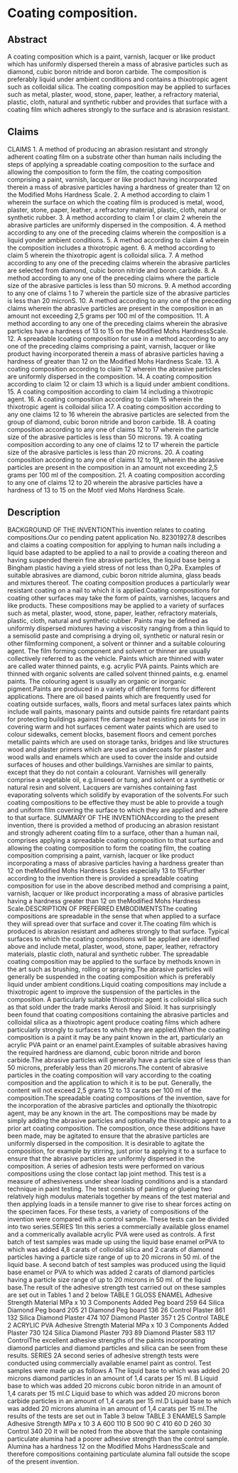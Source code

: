# Coating composition.

## Abstract
A coating composition which is a paint, varnish, lacquer or like product which has uniformly dispersed therein a mass of abrasive particles such as diamond, cubic boron nitride and boron carbide. The composition is preferably liquid under ambient conditions and contains a thixotropic agent such as colloidal silica. The coating composition may be applied to surfaces such as metal, plaster, wood, stone, paper, leather, a refractory material, plastic, cloth, natural and synthetic rubber and provides that surface with a coating film which adheres strongly to the surface and is abrasion resistant.

## Claims
CLAIMS 1. A method of producing an abrasion resistant and strongly adherent coating film on a substrate other than human nails including the steps of applying a spreadable coating composition to the surface and allowing the composition to form the film, the coating composition comprising a paint, varnish, lacquer or like product having incorporated therein a mass of abrasive particles having a hardness of greater than 12 on the Modified Mohs Hardness Scale. 2. A method according to claim 1 wherein the surface on which the coating film is produced is metal, wood, plaster, stone, paper, leather, a refractory material, plastic, cloth, natural or synthetic rubber. 3. A method according to claim 1 or claim 2 wherein the abrasive particles are uniformly dispersed in the composition. 4. A method according to any one of the preceding claims wherein the composition is a liquid yonder ambient conditions. 5. A method according to claim 4 wherein the composition includes a thixotropic agent. 6. A method according to claim 5 wherein the thixotropic agent is colloidal silica. 7. A method according to any one of the preceding claims wherein the abrasive particles are selected from diamond, cubic boron nitride and boron carbide. 8. A method according to any one of the preceding claims where the particle size of the abrasive particles is less than 50 microns. 9. A method according to any one of claims 1 to 7 wherein the particle size of the abrasive particles is less than 20 micronS. 10. A method according to any one of the preceding claims wherein the abrasive particles are present in the composition in an amount not exceeding 2,5 grams per 100 ml of the composition. 11. A method according to any one of the preceding claims wherein the abrasive particles have a hardness of 13 to 15 on the Modified Mohs HardnessScale. 12. A spreadable Icoating composition for use in a method according to any one of the preceding claims comprising a paint, varnish, lacquer or like product having incorporated therein a mass of abrasive particles having a hardness of greater than 12 on the Modified Mohs Hardness Scale. 13. A coating composition according to claim 12 wherein the abrasive particles are uniformly dispersed in the composition. 14. A coating composition according to claim 12 or claim 13 which is a liquid under ambient conditions. 15. A coating composition according to claim 14 including a thixotropic agent. 16. A coating composition according to claim 15 wherein the thixotropic agent is colloidal silica 17. A coating composition according to any one claims 12 to 16 wherein the abrasive particles are selected from the group of diamond, cubic boron nitride and boron carbide. 18. A coating composition according to any one of claims 12 to 17 wherein the particle size of the abrasive particles is less than 50 microns. 19. A coating composition according to any one of claims 12 to 17 wherein the particle size of the abrasive particles is less than 20 microns. 20. A coating composition according to any one of claims 12 to 19,,wherein the abrasive particles are present in the composition in an amount not exceeding 2,5 grams per 100 ml of the composition. 21. A coating composition according to any one of claims 12 to 20 wherein the abrasive particles have a hardness of 13 to 15 on the Motif vied Mohs Hardness Scale.

## Description
BACKGROUND OF THE INVENTIONThis invention relates to coating compositions.Our co pending patent application No. 82301927.8 describes and claims a coating composition for applying to human nails including a liquid base adapted to be applied to a nail to provide a coating thereon and having suspended therein fine abrasive particles, the liquid base being a Bingham plastic having a yield stress of not less than 0,2Pa. Examples of suitable abrasives are diamond, cubic boron nitride alumina, glass beads and mixtures thereof. The coating composition produces a particularly wear resistant coating on a nail to which it is applied.Coating compositions for coating other surfaces may take the form of paints, varnishes, lacquers and like products. These compositions may be applied to a variety of surfaces such as metal, plaster, wood, stone, paper, leather, refractory materials, plastic, cloth, natural and synthetic rubber. Paints may be defined as uniformly dispersed mixtures having a viscosity ranging from a thin liquid to a semisolid paste and comprising a drying oil, synthetic or natural resin or other filmforming component, a solvent or thinner and a suitable colouring agent. The film forming component and solvent or thinner are usually collectively referred to as the vehicle. Paints which are thinned with water are called water thinned paints, e.g. acrylic PVA paints. Paints which are thinned with organic solvents are called solvent thinned paints, e.g. enamel paints. The colouring agent is usually an organic or inorganic pigment.Paints are produced in a variety of different forms for different applications. There are oil based paints which are frequently used for coating outside surfaces, walls, floors and metal surfaces latex paints which include wall paints, masonary paints and outside paints fire retardant paints for protecting buildings against fire damage heat resisting paints for use in covering warm and hot surfaces cement water paints which are used to colour sidewalks, cement blocks, basement floors and cement porches metallic paints which are used on storage tanks, bridges and like structures wood and plaster primers which are used as undercoats for plaster and wood walls and enamels which are used to cover the inside and outside surfaces of houses and other buildings.Varnishes are similar to paints, except that they do not contain a colourant. Varnishes will generally comprise a vegetable oil, e.g.linseed or tung, and solvent or a synthetic or natural resin and solvent. Lacquers are varnishes containing fast evaporating solvents which solidify by evaporation of the solvents.For such coating compositions to be effective they must be able to provide a tough and uniform film covering the surface to which they are applied and adhere to that surface. SUMMARY OF THE INVENTIONAccording to the present invention, there is provided a method of producing an abrasion resistant and strongly adherent coating film to a surface, other than a human nail, comprises applying a spreadable coating composition to that surface and allowing the coating composition to form the coating film, the coating composition comprising a paint, varnish, lacquer or like product incorporating a mass of abrasive particles having a hardness greater than 12 on theModified Mohs Hardness Scales especially 13 to 15Further according to the invention there is provided a spreadable coating composition for use in the above described method and comprising a paint, varnish, lacquer or like product incorporating a mass of abrasive particles having a hardness greater than 12 on theModified Mohs Hardness Scale.DESCRIPTION OF PREFERRED EMBODIMENTSThe coating compositions are spreadable in the sense that when applied to a surface they will spread over that surface and cover it.The coating film which is produced is abrasion resistant and adheres strongly to that surface. Typical surfaces to which the coating compositions will be applied are identified above and include metal, plaster, wood, stone, paper, leather, refractory materials, plastic cloth, natural and synthetic rubber. The spreadable coating composition may be applied to the surface by methods known in the art such as brushing, rolling or spraying.The abrasive particles will generally be suspended in the coating composition which is preferably liquid under ambient conditions.Liquid coating compositions may include a thixotropic agent to improve the suspension of the particles in the composition. A particularly suitable thixotropic agent is colloidal silica such as that sold under the trade marks Aerosil and Siloid. It has surprisingly been found that coating compositions containing the abrasive particles and colloidal silica as a thixotropic agent produce coating films which adhere particularly strongly to surfaces to which they are applied.When the coating composition is a paint it may be any paint known in the art, particularly an acrylic PVA paint or an enamel paint.Examples of suitable abrasives having the required hardness are diamond, cubic boron nitride and boron carbide.The abrasive particles will generally have a particle size of less than 50 microns, preferably less than 20 microns.The content of abrasive particles in the coating composition will vary according to the coating composition and the application to which it is to be put. Generally, the content will not exceed 2,5 grams 12 to 13 carats per 100 ml of the composition.The spreadable coating compositions of the invention, save for the incorporation of the abrasive particles and optionally the thixotropic agent, may be any known in the art. The compositions may be made by simply adding the abrasive particles and optionally the thixotropic agent to a prior art coating composition. The composition, once these additions have been made, may be agitated to ensure that the abrasive particles are uniformly dispersed in the composition. It is desirable to agitate the composition, for example by stirring, just prior ta applying it to a surface to ensure that the abrasive particles are uniformly dispersed in the composition. A series of adhesion tests were performed on various compositions using the close contact lap joint method. This test is a measure of adhesiveness under shear loading conditions and is a standard technique in paint testing. The test consists of painting or glueing two relatively high modulus materials together by means of the test material and then applying loads in a tensile manner to give rise to shear forces acting on the specimen faces. For these tests, a variety of compositions of the invention were compared with a control sample. These tests can be divided into two series.SERIES 1In this series a commercially available gloss enamel and a commerically available acrylic PVA were used as controls. A first batch of test samples was made up using the liquid base enamel orPVA to which was added 4,8 carats of colloidal silica and 2 carats of diamond particles having a particle size range of up to 20 microns in 50 ml. of the liquid base. A second batch of test samples was produced using the liquid base enamel or PVA to which was added 2 carats of diamond particles having a particle size range of up to 20 microns in 50 ml. of the liquid base.The result of the adhesive strength test carried out on these samples are set out in Tables 1 and 2 below TABLE 1 GLOSS ENAMEL Adhesive Strength Material MPa x 10 3 Components Added Peg board 259 64 Silica Diamond Peg board 205 21 Diamond Peg board 136 26 Control Plaster 861 132 Silica Diamond Plaster 474 107 Diamond Plaster 357 t 25 Control TABLE 2 ACRYLIC PVA Adhesive Strength Material MPa x 10 3 Components Added Plaster 730 124 Silica Diamond Plaster 793 89 Diamond Plaster 583 117 ControlThe excellent adhesive strengths of the paints incorporating diamond particles and diamond particles and silica can be seen from these results. SERIES 2A second series of adhesive strength tests were conducted using commercially available enamel paint as control. Test samples were made up as follows A The liquid base to which was added 20 microns diamond particles in an amount of 1,4 carats per 15 ml. B Liquid base to which was added 20 microns cubic boron nitride in an amount of 1,4 carats per 15 ml.C Liquid base to which was added 20 microns boron carbide particles in an amount of 1,4 carats per 15 ml.D Liquid base to which was added 20 microns alumina in an amount of 1,4 carats per 15 ml.The results of the tests are set out in Table 3 below TABLE 3 ENAMELS Sample Adhesive Strength MPa x 10 3 A 600 110 B 500 90 C 410 60 D 260 30 Control 340 20 It will be noted from the above that the sample containing particulate alumina had a poorer adhesive strength than the control sample. Alumina has a hardness 12 on the Modified Mohs HardnessScale and therefore compositions containing particulate alumina fall outside the scope of the present invention.